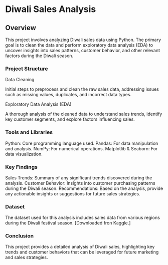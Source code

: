 # Diwali Sales Analysis


## Overview


This project involves analyzing Diwali sales data using Python. The primary goal is to clean the data and perform exploratory data analysis (EDA) to uncover insights into sales patterns, customer behavior, and other relevant factors during the Diwali season.

### Project Structure


Data Cleaning

Initial steps to preprocess and clean the raw sales data, addressing issues such as missing values, duplicates, and incorrect data types.

Exploratory Data Analysis (EDA)

A thorough analysis of the cleaned data to understand sales trends, identify key customer segments, and explore factors influencing sales.

### Tools and Libraries

Python: Core programming language used.
Pandas: For data manipulation and analysis.
NumPy: For numerical operations.
Matplotlib & Seaborn: For data visualization.


### Key Findings


Sales Trends: Summary of any significant trends discovered during the analysis.
Customer Behavior: Insights into customer purchasing patterns during the Diwali season.
Recommendations: Based on the analysis, provide any actionable insights or suggestions for future sales strategies.

### Dataset


The dataset used for this analysis includes sales data from various regions during the Diwali festival season. [Downloaded fron Kaggle.]


### Conclusion

This project provides a detailed analysis of Diwali sales, highlighting key trends and customer behaviors that can be leveraged for future marketing and sales strategies.
